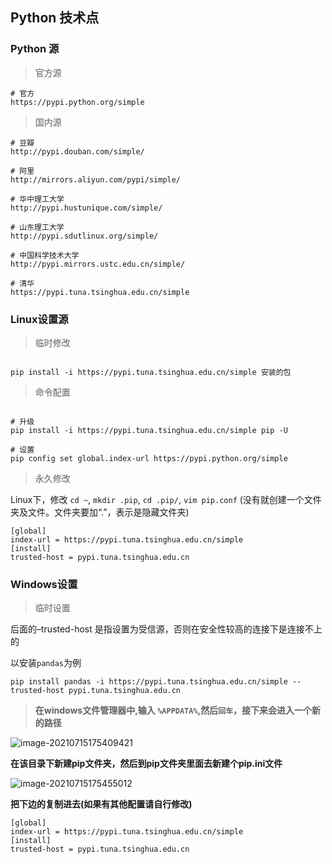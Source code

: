 ## Python 技术点
### Python 源

> 官方源

```shell
# 官方
https://pypi.python.org/simple 
```

> 国内源

```shell
# 豆瓣
http://pypi.douban.com/simple/ 

# 阿里
http://mirrors.aliyun.com/pypi/simple/ 

# 华中理工大学
http://pypi.hustunique.com/simple/

# 山东理工大学
http://pypi.sdutlinux.org/simple/ 

# 中国科学技术大学
http://pypi.mirrors.ustc.edu.cn/simple/ 

# 清华
https://pypi.tuna.tsinghua.edu.cn/simple 
```

### Linux设置源

> 临时修改

```shell

pip install -i https://pypi.tuna.tsinghua.edu.cn/simple 安装的包
```

> 命令配置

```shell

# 升级
pip install -i https://pypi.tuna.tsinghua.edu.cn/simple pip -U

# 设置
pip config set global.index-url https://pypi.python.org/simple
```

> 永久修改

Linux下，修改 `cd ~`, `mkdir .pip`, `cd .pip/`, `vim pip.conf` (没有就创建一个文件夹及文件。文件夹要加“.”，表示是隐藏文件夹)

```shell
[global]
index-url = https://pypi.tuna.tsinghua.edu.cn/simple
[install]
trusted-host = pypi.tuna.tsinghua.edu.cn
```

### Windows设置

> 临时设置

后面的–trusted-host 是指设置为受信源，否则在安全性较高的连接下是连接不上的

以安装`pandas`为例

```shell
pip install pandas -i https://pypi.tuna.tsinghua.edu.cn/simple --trusted-host pypi.tuna.tsinghua.edu.cn
```

> **在windows文件管理器中,输入 `%APPDATA%`,然后`回车`，接下来会进入一个新的路径**

![image-20210715175409421](https://cdn.jsdelivr.net/gh/zhoujiahua/picture/2021/06/20210715175409.png)

**在该目录下新建pip文件夹，然后到pip文件夹里面去新建个pip.ini文件**

![image-20210715175455012](https://cdn.jsdelivr.net/gh/zhoujiahua/picture/2021/06/20210715175455.png)

**把下边的复制进去(如果有其他配置请自行修改)**

```shell
[global]
index-url = https://pypi.tuna.tsinghua.edu.cn/simple
[install]
trusted-host = pypi.tuna.tsinghua.edu.cn
```


